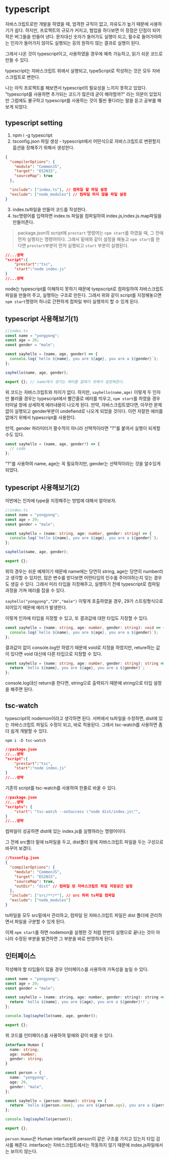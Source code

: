 # typescript

자바스크립트로만 개발을 하였을 때, 엄격한 규칙이 없고, 자유도가 높기 때문에 사용하기가 쉽다. 하지만, 프로젝트의 규모가 커지고, 협업을 하다보면 이 장점은 단점이 되어 작은 버그들을 만들어 낸다. 문자대신 숫자가 들어가도 실행이 되고, 필수로 들어가야하는 인자가 들어가지 않아도 실행되는 등의 원하지 않는 결과로 실행이 된다.

그래서 나온 것이 typescript이고, 사용하였을 경우에 예측 가능하고, 읽기 쉬운 코드로 만들 수 있다.

typescript는 자바스크립트 위에서 실행되고, typeScript로 작성하는 것은 모두 자바스크립트로 변한다.

나는 아직 프로젝트를 해보면서 typescript의 필요성을 느끼지 못하고 있었다. "typescript를 사용하면 추가되는 코드가 많은데 굳이 해야할까?" 라는 의문이 있었지만 그럼에도 불구하고 typescript를 사용하는 것이 훨씬 좋다라는 말을 듣고 공부를 해보게 되었다.

## typescript setting

1. npm i -g typescript
2. tsconfig.json 파일 생성 - typescript에서 어떤식으로 자바스크립트로 변환할지 옵션을 정해주기 위해서 생성한다.

```json
{
  "compilerOptions": {
    "module": "CommonJS",
    "target": "ES2015",
    "sourceMap": true
  },

  "include": ["index.ts"], // 컴파일 할 파일 설정
  "exclude": ["node_modules"] // 컴파일 하지 않을 파일 설정
}
```

3. index.ts파일을 만들어 코드를 작성한다.
4. tsc명령어를 입력하면 index.ts 파일을 컴파일하여 index.js,index.js.map파일을 만들어준다.

> package.json의 script에 `prestart` 명령어는 `npm start`를 하였을 때, 그 전에 먼저 실행되는 명령어이다. 그래서 밑에와 같이 설정을 해놓고 `npm start`를 한다면 `prestart`부분이 먼저 실행되고 `start` 부분이 실행된다.

```json
//...생략
"script":{
    "prestart":"tsc",
    "start":"node index.js"
}
//...생략
```

node는 typescript를 이해하지 못하기 때문에 tyepscript로 컴파일하여 자바스크립트 파일을 만들어 주고, 실행하는 구조로 만든다. 그래서 위와 같이 script를 지정해놓으면 `npm start`명령어 하나로 간편하게 컴파일 부터 실행까지 할 수 있게 된다.

## typescript 사용해보기(1)

```ts
//index.ts
const name = "yongyong";
const age = 29;
const gender = "male";

const sayhello = (name, age, gender) => {
  console.log(`hello ${name}, you are ${age}, you are a ${gender}`);
};

sayhello(name, age, gender);

export {}; // name에서 생기는 에러를 없애기 위해서 설정해준다.
```

위 코드는 자바스크립트와 차이가 없다. 하지만, `sayhello(name,age)` 이렇게 두 인자만 불러올 경우는 typescript에서 빨간줄로 에러를 띄우고, `npm start`를 하였을 경우 터미널 창에 상세하게 에러내용이 나오게 된다. 만약, 자바스크립트였다면, 아무런 문제 없이 실행되고 gender부분이 undefiend로 나오게 되었을 것이다. 이런 자잘한 에러를 없애기 위해서 typescript를 사용한다.

만약, gender 파라미터가 팔수적이 아니라 선택적이라면 "?"를 붙여서 실행이 되게할 수도 있다.

```js
const sayhello = (name, age, gender?) => {
  // code
};
```

"?"를 사용하여 name, age는 꼭 필요하지만, gender는 선택적이라는 것을 알수있게 되었다.

## typescript 사용해보기(2)

이번에는 인자에 type을 지정해주는 방법에 대해서 알아보자.

```ts
//index.ts
const name = "yongyong";
const age = 29;
const gender = "male";

const sayhello = (name: string, age: number, gender: string) => {
  console.log(`hello ${name}, you are ${age}, you are a ${gender}`);
};

sayhello(name, age, gender);

export {};
```

위의 경우는 쉬운 예제이기 때문에 name에는 당연히 string, age는 당연히 number라고 생각할 수 있지만, 많은 변수를 받다보면 어떤타입의 인수를 주어야하는지 잊는 경우도 생길 수 있다. 그래서 미리 타입을 지정해주고, 실행하기 전에 typescript로 컴파일 과정을 거쳐 에러를 잡을 수 있다.

`sayhello("yongyong","29","male")` 이렇게 호출하였을 경우, 29가 스트링형식으로 되어있기 때문에 에러가 발생한다.

이렇게 인자에 타입을 지정할 수 있고, 또 결과값에 대한 타입도 지정할 수 있다.

```ts
const sayhello = (name: string, age: number, gender: string): void => {
  console.log(`hello ${name}, you are ${age}, you are a ${gender}`);
};
```

결과값이 없이 console.log만 하였기 때문에 void로 지정을 하였지만, reture하는 값이 있다면 void 대신에 다른 타입으로 지정할 수 있다.

```ts
const sayhello = (name: string, age: number, gender: string): string => {
  return `hello ${name}, you are ${age}, you are a ${gender}`;
};
```

console.log대신 return을 한다면, string으로 출력되기 때문에 string으로 타입 설정을 해주면 된다.

## tsc-watch

typescript의 nodemon이라고 생각하면 된다. 서버에서 ts파일을 수정하면, dist에 있는 자바스크립트 파일도 수정이 되고, 바로 적용된다. 그래서 tsc-watch를 사용하면 좀 더 쉽게 개발할 수 있다.

`npm i -D tsc-watch`

```json
//package.json
//...생략
"script":{
    "prestart":"tsc",
    "start":"node index.js"
}
//...생략
```

기존의 script를 tsc-watch를 사용하여 한줄로 바꿀 수 있다.

```json
//package.json
//...생략
"scripts": {
    "start": "tsc-watch --onSuccess \"node dist/index.js\"",
}
//...생략
```

컴파일이 성공하면 dist에 있는 index.js를 실행하라는 명령어이다.

그 전에 src폴더 밑에 ts파일을 두고, dist폴더 밑에 자바스크립트 파일을 두는 구성으로 바꾸어 보겠다.

```json
//tsconfig.json
{
  "compilerOptions": {
    "module": "CommonJS",
    "target": "ES2015",
    "sourceMap": true,
    "outDir": "dist" // 컴파일 된 자바스크립트 파일 저장공간 설정
  },
  "include": ["src/**/*"], // src 하위 ts파일 컴파일
  "exclude": ["node_modules"]
}
```

ts파일을 모두 src밑에서 관리하고, 컴파일 된 자바스크립트 파일은 dist 폴더에 관리하면서 파일을 구분할 수 있게 된다.

이제 `npm start`를 하면 nodemon을 실행한 것 처럼 한번의 실행으로 끝나는 것이 아니라 수정된 부분을 발견하면 그 부분을 바로 반영하게 된다.

## 인터페이스

작성해야 할 타입들이 많을 경우 인터페이스를 사용하여 가독성을 높일 수 있다.

```js
const name = "yongyong";
const age = 29;
const gender = "male";

const sayhello = (name: string, age: number, gender: string): string => {
  return `hello ${name}, you are ${age}, you are a ${gender}!!`;
};

console.log(sayhello(name, age, gender));

export {};
```

위 코드를 인터페이스를 사용하여 밑에와 같이 바꿀 수 있다.

```ts
interface Human {
  name: string;
  age: number;
  gender: string;
}

const person = {
  name: "yongyong",
  age: 29,
  gender: "male",
};

const sayhello = (person: Human): string => {
  return `hello ${person.name}, you are ${person.age}, you are a ${person.gender}!`;
};

console.log(sayhello(person));

export {};
```

`person:Human`은 Human interface와 person이 같은 구조를 가지고 있는지 타입 검사를 해준다. interface는 자바스크립트에서는 작동하지 않기 때문에 index.js파일에서는 보이지 않는다.
